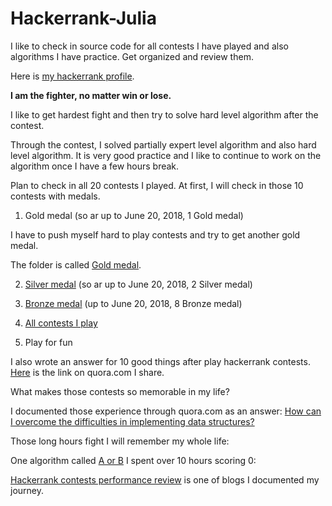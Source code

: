 # Hackerrank-Julia
I like to check in source code for all contests I have played and also algorithms I have practice. Get organized and review them. 

Here is [my hackerrank profile](https://www.hackerrank.com/jianminchen_fl?hr_r=1).

**I am the fighter, no matter win or lose.**

I like to get hardest fight and then try to solve hard level algorithm after the contest. 

Through the contest, I solved partially expert level algorithm and also hard level algorithm. It is very good practice and I like to continue to work on the algorithm once I have a few hours break. 

Plan to check in all 20 contests I played. At first, I will check in those 10 contests with medals. 

1. Gold medal (so ar up to June 20, 2018, 1 Gold medal)

I have to push myself hard to play contests and try to get another gold medal. 

The folder is called [Gold medal](https://github.com/jianminchen/Hackerrank-Julia/tree/master/Gold%20medal).

2. [Silver medal](https://github.com/jianminchen/Hackerrank-Julia/tree/master/Silver%20medals) (so ar up to June 20, 2018, 2 Silver medal) 

3. [Bronze medal](https://github.com/jianminchen/Hackerrank-Julia/tree/master/Bronze%20medals) (up to June 20, 2018, 8 Bronze medal)

4. [All contests I play](https://github.com/jianminchen/Hackerrank-Julia/tree/master/contests)

5. Play for fun

I also wrote an answer for 10 good things after play hackerrank contests. [Here](https://www.quora.com/profile/Jianmin-Chen/shares) is the link on quora.com I share.  

What makes those contests so memorable in my life? 

I documented those experience through quora.com as an answer:
[How can I overcome the difficulties in implementing data structures?](https://www.quora.com/How-can-I-overcome-the-difficulties-in-implementing-Data-Structures)

Those long hours fight I will remember my whole life:

One algorithm called [A or B](http://juliachencoding.blogspot.com/search/label/AorB) I spent over 10 hours scoring 0:

[Hackerrank contests performance review](http://juliachencoding.blogspot.com/2017/03/hackerrank-contests-performance-review.html) is one of blogs I documented my journey. 


